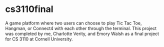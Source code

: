 # cs3110final
A game platform where two users can choose to play Tic Tac Toe, Hangman, or Connect4 with each other through the terminal. This project was completed by me, Charlotte Verity, and Emory Walsh as a final project for CS 3110 at Cornell University.

